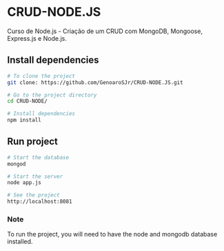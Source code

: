 # CRUD-NODE.JS
Curso de Node.js - Criação de um CRUD com MongoDB, Mongoose, Express.js e Node.js.

## Install dependencies

```sh
# To clone the project
git clone: https://github.com/GenoaroSJr/CRUD-NODE.JS.git

# Go to the project directory
cd CRUD-NODE/

# Install dependencies
npm install
```

## Run project 
```sh
# Start the database
mongod

# Start the server
node app.js

# See the project
http://localhost:8081
```

### Note
To run the project, you will need to have the node and mongodb database installed. 


